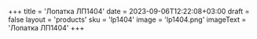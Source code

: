 +++
title = 'Лопатка ЛП1404'
date = 2023-09-06T12:22:08+03:00
draft = false
layout = 'products'
sku = 'lp1404'
image = 'lp1404.png'
imageText = 'Лопатка ЛП1404'
+++
